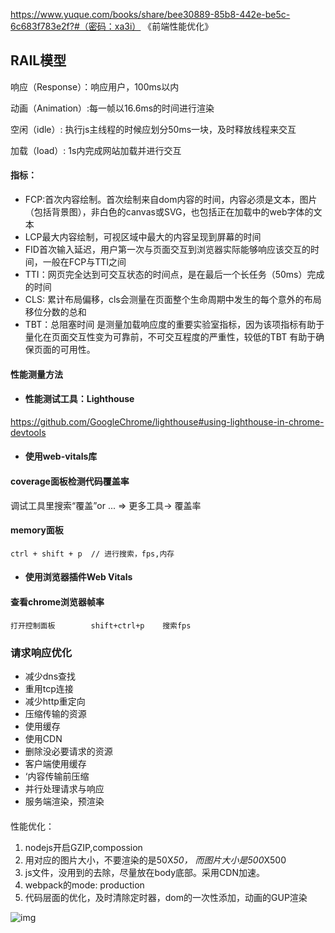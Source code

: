 https://www.yuque.com/books/share/bee30889-85b8-442e-be5c-6c683f783e2f?#（密码：xa3i） 《前端性能优化》

## RAIL模型

响应（Response）：响应用户，100ms以内

动画（Animation）:每一帧以16.6ms的时间进行渲染

空闲（idle）: 执行js主线程的时候应划分50ms一块，及时释放线程来交互

加载（load）: 1s内完成网站加载并进行交互



#### 指标：

- FCP:首次内容绘制。首次绘制来自dom内容的时间，内容必须是文本，图片（包括背景图），非白色的canvas或SVG，也包括正在加载中的web字体的文本
- LCP最大内容绘制，可视区域中最大的内容呈现到屏幕的时间
- FID首次输入延迟，用户第一次与页面交互到浏览器实际能够响应该交互的时间，一般在FCP与TTI之间
- TTI：网页完全达到可交互状态的时间点，是在最后一个长任务（50ms）完成的时间
- CLS: 累计布局偏移，cls会测量在页面整个生命周期中发生的每个意外的布局移位分数的总和
- TBT：总阻塞时间 是测量加载响应度的重要实验室指标，因为该项指标有助于量化在页面交互性变为可靠前，不可交互程度的严重性，较低的TBT 有助于确保页面的可用性。

#### 性能测量方法

- #### 性能测试工具：Lighthouse

https://github.com/GoogleChrome/lighthouse#using-lighthouse-in-chrome-devtools

- #### 使用web-vitals库



#### coverage面板检测代码覆盖率

调试工具里搜索“覆盖”or ... => 更多工具-> 覆盖率

#### memory面板

```
ctrl + shift + p  // 进行搜索，fps,内存
```

- #### 使用浏览器插件Web Vitals

#### 查看chrome浏览器帧率

```
打开控制面板        shift+ctrl+p    搜索fps
```

### 请求响应优化

- 减少dns查找
- 重用tcp连接
- 减少http重定向
- 压缩传输的资源
- 使用缓存
- 使用CDN
- 删除没必要请求的资源
- 客户端使用缓存
- ‘内容传输前压缩
- 并行处理请求与响应
- 服务端渲染，预渲染

#### 







性能优化：

1. nodejs开启GZIP,compossion
2. 用对应的图片大小，不要渲染的是50X*50， 而图片大小是500*X500
3. js文件，没用到的去除，尽量放在body底部。采用CDN加速。
4. webpack的mode: production
5. 代码层面的优化，及时清除定时器，dom的一次性添加，动画的GUP渲染

![img](https://static.vue-js.com/4fafe900-3acc-11eb-85f6-6fac77c0c9b3.png)